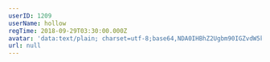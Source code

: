 ```yaml
---
userID: 1209
userName: hollow
regTime: 2018-09-29T03:30:00.000Z
avatar: 'data:text/plain; charset=utf-8;base64,NDA0IHBhZ2Ugbm90IGZvdW5kCg=='
url: null
---
```



